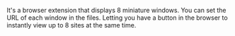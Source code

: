 It's a browser extension that displays 8 miniature windows.  You can set the URL of each window in the files. Letting you have a button in the browser to instantly view up to 8 sites at the same time.
